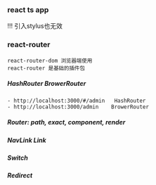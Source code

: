 
### react ts app

!!! 引入stylus也无效

### react-router
    react-router-dom 浏览器端使用
    react-router 是基础的插件包

##### HashRouter BrowerRouter
    - http://localhost:3000/#/admin   HashRouter
    - http://localhost:3000/admin    BrowerRouter
##### Router: path, exact, component, render

##### NavLink Link

##### Switch

##### Redirect